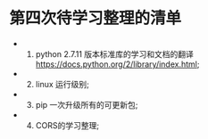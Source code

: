 # 第四次待学习整理的清单

* 1. python 2.7.11 版本标准库的学习和文档的翻译 https://docs.python.org/2/library/index.html;
* 2. linux 运行级别;
* 3. pip 一次升级所有的可更新包;
* 4. CORS的学习整理;